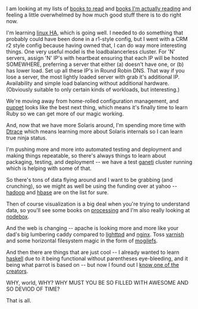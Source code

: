 <!--
.. title: So much to learn, so little time.
.. date: 2008/04/18 13:37
.. slug: so-much-to-learn-so-little-time
.. tags:
.. link:
.. description:
-->

I am looking at my lists of [books to read](http://www.goodreads.com/review/list/702622?shelf=to-read) and [books I'm actually reading](http://www.goodreads.com/review/list/702622?shelf=currently-reading) and feeling a little overwhelmed by how much good stuff there is to do right now.

I'm learning [linux HA](http://www.linux-ha.org/), which is going well. I needed to do something that probably could have been done in a r1-style config, but I went with a CRM r2 style config because having owned that, I can do way more interesting things. One very useful model is the loadbalancerless cluster. For 'N' servers, assign 'N' IP's with heartbeat ensuring that each IP will be hosted SOMEWHERE, preferring a server that either (a) doesn't have one, or (b) has lower load. Set up all these IP's in Round Robin DNS. That way if you lose a server, the most lightly loaded server with grab it's additional IP. Availability and simple load balancing without additional hardware. (Obviously suitable to only certain kinds of workloads, but interesting.)

We're moving away from home-rolled configuration management, and [puppet](http://reductivelabs.com/projects/puppet/) looks like the best next thing, which means it's finally time to learn Ruby so we can get more of our magic working.

And, now that we have more Solaris around,  I'm spending more time with [Dtrace](http://en.wikipedia.org/wiki/DTrace) which means learning more about Solaris internals so I can learn true ninja status.

I'm pushing more and more into automated testing and deployment and making things repeatable, so there's always things to learn about packaging, testing, and deployment -- we have a test [ganeti](http://code.google.com/p/ganeti/) cluster running which is helping with some of that.

So there's tons of data flying around and I want to be grabbing (and crunching), so we might as well be using the funding over at yahoo -- [hadoop](http://hadoop.apache.org/core/) and [hbase](http://wiki.apache.org/hadoop/Hbase) are on the list for sure.

Then of course visualization is a big deal when you're trying to understand data, so you'll see some books on [processing](http://processing.org/) and I'm also really looking at [nodebox](http://nodebox.net/code/index.php/Home).

And the web is changing -- apache is looking more and more like your dad's big lumbering caddy compared to [lighttpd](http://www.lighttpd.net/) and [nginx](http://nginx.net/). Toss [varnish](http://en.wikipedia.org/wiki/Varnish_cache) and some horizontal filesystem magic in the form of [mogilefs](http://www.danga.com/mogilefs/).

And then there are things that are just cool -- I already wanted to learn [haskell](http://www.haskell.org/) due to it being functional without parentheses eye-bleeding, and it being what parrot is based on -- but now I found out I [know one of the creators](http://www.flickr.com/photos/harmoniousmanic/2419342543/in/set-72157604581860717/).

WHY, world, WHY? WHY MUST YOU BE SO FILLED WITH AWESOME AND SO DEVIOD OF TIME?

That is all.
